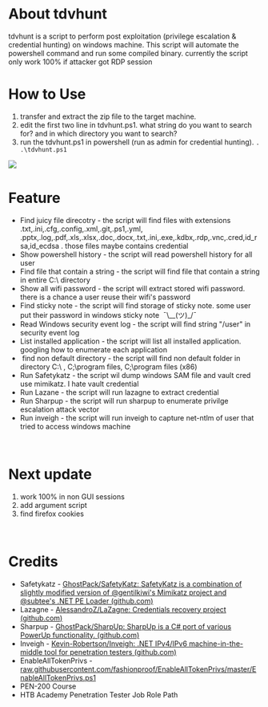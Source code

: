 # About tdvhunt

tdvhunt is a script to perform post exploitation (privilege escalation & credential hunting) on windows machine. This script will automate the powershell command and run some compiled binary. currently the script only work 100% if attacker got RDP session



# How to Use

1.  transfer and extract the zip file to the target machine.
2.  edit the first two line in tdvhunt.ps1. what string do you want to search for? and in which directory you want to search?  
3.  run the tdvhunt.ps1 in powershell (run as admin for credential hunting).
`. .\tdvhunt.ps1`

![](demo/Animation.gif)
&nbsp;

# Feature

- Find juicy file direcotry - the script will find files with extensions .txt,.ini,.cfg,.config,.xml,.git,.ps1,.yml, .pptx,.log,.pdf,.xls,.xlsx,.doc,.docx,.txt,.ini,.exe,.kdbx,.rdp,.vnc,.cred,id\_rsa,id\_ecdsa . those files maybe contains credential
- Show powershell history - the script will read powershell history for all user
- Find file that contain a string - the script will find file that contain a string in entire C:\\ directory
- Show all wifi password - the script will extract stored wifi password. there is a chance a user reuse their wifi's password
- Find sticky note - the script will find storage of sticky note. some user put their password in windows sticky note  ¯\\__(ツ)_/¯
- Read Windows security event log - the script will find string "/user" in security event log
- List installed application - the script will list all installed application. googling how to enumerate each application
-  find non default directory - the script will find non default folder in directory C:\\ , C;\\program files, C;\\program files (x86)
- Run Safetykatz - the script wil dump windows SAM file and vault cred use mimikatz. I hate vault credential
- Run Lazane - the script will run lazagne to extract credential
- Run Sharpup - the script will run sharpup to enumerate privilge escalation attack vector
- Run inveigh - the script will run inveigh to capture net-ntlm of user that tried to access windows machine

&nbsp;

# Next update

1.  work 100% in non GUI sessions
2.  add argument script
3.  find firefox cookies

&nbsp;

# Credits

- Safetykatz - [GhostPack/SafetyKatz: SafetyKatz is a combination of slightly modified version of @gentilkiwi's Mimikatz project and @subtee's .NET PE Loader (github.com)](https://github.com/GhostPack/SafetyKatz)
- Lazagne - [AlessandroZ/LaZagne: Credentials recovery project (github.com)](https://github.com/AlessandroZ/LaZagne)
- Sharpup - [GhostPack/SharpUp: SharpUp is a C# port of various PowerUp functionality. (github.com)](https://github.com/GhostPack/SharpUp)
- Inveigh - [Kevin-Robertson/Inveigh: .NET IPv4/IPv6 machine-in-the-middle tool for penetration testers (github.com)](https://github.com/Kevin-Robertson/Inveigh)
- EnableAllTokenPrivs - [raw.githubusercontent.com/fashionproof/EnableAllTokenPrivs/master/EnableAllTokenPrivs.ps1](https://raw.githubusercontent.com/fashionproof/EnableAllTokenPrivs/master/EnableAllTokenPrivs.ps1)
- PEN-200 Course
- HTB Academy Penetration Tester Job Role Path

&nbsp;
